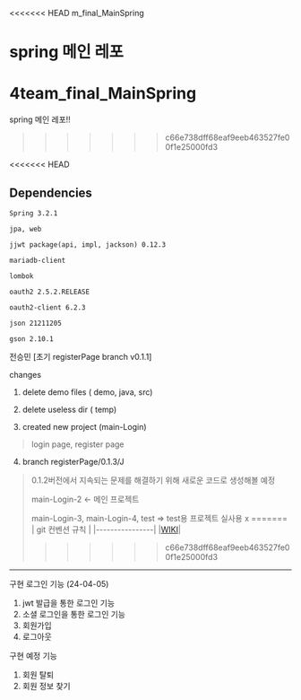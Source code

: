 <<<<<<< HEAD
m_final_MainSpring

spring 메인 레포
=======
# 4team_final_MainSpring
spring 메인 레포!!

>>>>>>> c66e738dff68eaf9eeb463527fe00f1e25000fd3


<<<<<<< HEAD
## Dependencies
```
Spring 3.2.1

jpa, web

jjwt package(api, impl, jackson) 0.12.3

mariadb-client

lombok

oauth2 2.5.2.RELEASE

oauth2-client 6.2.3

json 21211205

gson 2.10.1
```

전승민 [초기 registerPage branch v0.1.1]

changes

1. delete demo files ( demo, java, src)

2. delete useless dir ( temp)

3. created new project (main-Login)
> login page, register page

4. branch registerPage/0.1.3/J
> 0.1.2버전에서 지속되는 문제를 해결하기 위해 새로운 코드로 생성해볼 예정
> 
> main-Login-2 <- 메인 프로젝트
> 
> main-Login-3, main-Login-4, test => test용 프로젝트 실사용 x
=======
| git 컨벤션 규칙 |
|----------------|
|[WIKI](https://github.com/team4-order/team4-main/wiki/%EC%BB%A8%EB%B2%A4%EC%85%98-%EA%B7%9C%EC%B9%99)|
>>>>>>> c66e738dff68eaf9eeb463527fe00f1e25000fd3


---------------------------------------------------------

구현 로그인 기능 (24-04-05)

1. jwt 발급을 통한 로그인 기능
2. 소셜 로그인을 통한 로그인 기능
3. 회원가입
4. 로그아웃

구현 예정 기능
1. 회원 탈퇴
2. 회원 정보 찾기


